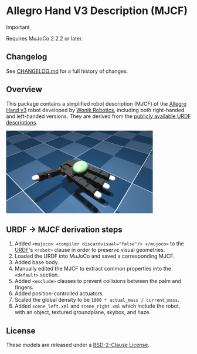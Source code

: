 # Allegro Hand V3 Description (MJCF)

> [!IMPORTANT]
> Requires MuJoCo 2.2.2 or later.

## Changelog

See [CHANGELOG.md](./CHANGELOG.md) for a full history of changes.

## Overview

This package contains a simplified robot description (MJCF) of the [Allegro Hand
v3](https://www.wonikrobotics.com/research-robot-hand) robot developed by [Wonik
Robotics](https://www.wonikrobotics.com/), including both right-handed and
left-handed versions. They are derived from the [publicly available URDF
descriptions](https://github.com/simlabrobotics/allegro_hand_ros/blob/master/allegro_hand_description/).

<p float="left">
  <img src="allegro_hand.png" width="400">
</p>

## URDF → MJCF derivation steps

1. Added `<mujoco> <compiler discardvisual="false"/> </mujoco>` to the
   [URDF](https://github.com/simlabrobotics/allegro_hand_ros/blob/master/allegro_hand_description/allegro_hand_description_right.urdf)'s
   `<robot>` clause in order to preserve visual geometries.
2. Loaded the URDF into MuJoCo and saved a corresponding MJCF.
3. Added base body.
4. Manually edited the MJCF to extract common properties into the `<default>` section.
5. Added `<exclude>` clauses to prevent collisions between the palm and fingers.
6. Added position-controlled actuators.
7. Scaled the global density to be `1000 * actual_mass / current_mass`.
8. Added `scene_left.xml` and `scene_right.xml` which include the robot, with
    an object, textured groundplane, skybox, and haze.

## License

These models are released under a [BSD-2-Clause License](LICENSE).

